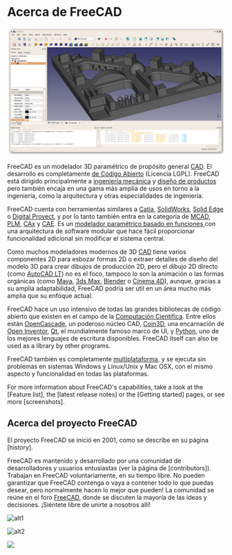 # Acerca de FreeCAD

![](images/FreeCAD_default.jpg)

FreeCAD es un modelador 3D paramétrico de propósito general [CAD](http://en.wikipedia.org/wiki/CAD). El desarrollo es completamente [de Código Abierto](http://en.wikipedia.org/wiki/Open_source) (Licencia LGPL). FreeCAD está dirigido principalmente a [ingeniería mecánica](http://en.wikipedia.org/wiki/Mechanical_engineering) y [diseño de productos](http://en.wikipedia.org/wiki/Product_design) pero también encaja en una gama más amplia de usos en torno a la ingeniería, como la arquitectura y otras especialidades de ingeniería.

FreeCAD cuenta con herramientas similares a [Catia](http://en.wikipedia.org/wiki/Catia), [SolidWorks](http://en.wikipedia.org/wiki/Solidworks), [Solid Edge](http://en.wikipedia.org/wiki/Solid_Edge) o [Digital Proyect](https://en.wikipedia.org/wiki/Digital_Project), y por lo tanto también entra en la categoría de [MCAD](http://en.wikipedia.org/wiki/CAD), [PLM](http://en.wikipedia.org/wiki/Product_Lifecycle_Management), [CAx](http://en.wikipedia.org/wiki/CAx) y [CAE](http://en.wikipedia.org/wiki/Computer-aided_engineering). Es un [modelador paramétrico basado en funciones ](http://en.wikipedia.org/wiki/Parametric_feature_based_modeler) con una arquitectura de software modular que hace fácil proporcionar funcionalidad adicional sin modificar el sistema central.

Como muchos modeladores modernos de 3D [CAD](http://en.wikipedia.org/wiki/CAD) tiene varios componentes 2D para esbozar formas 2D o extraer detalles de diseño del modelo 3D para crear dibujos de producción 2D, pero el dibujo 2D directo (como [AutoCAD LT](http://en.wikipedia.org/wiki/AutoCAD#AutoCAD_LT)) no es el foco, tampoco lo son la animación o las formas orgánicas (como [Maya](http://en.wikipedia.org/wiki/Maya_(software)), [3ds Max](http://en.wikipedia.org/wiki/3ds_Max), [Blender](http://en.wikipedia.org/wiki/Blender_%28software%29) o [Cinema 4D](http://en.wikipedia.org/wiki/CINEMA_4D)), aunque, gracias a su amplia adaptabilidad, FreeCAD podría ser útil en un área mucho más amplia que su enfoque actual.

FreeCAD hace un uso intensivo de todas las grandes bibliotecas de código abierto que existen en el campo de la [Computación Científica](http://en.wikipedia.org/wiki/Scientific_Computation). Entre ellos están [OpenCascade](http://opencascade.org/), un poderoso núcleo CAD, [Coin3D](http://www.coin3d.org/), una encarnación de [Open Inventor](http://en.wikipedia.org/wiki/Open_Inventor), [Qt](http://www.qtsoftware.com/), el mundialmente famoso marco de UI, y [Python](http://www.python.org/), uno de los mejores lenguajes de escritura disponibles. FreeCAD itself can also be used as a library by other programs.

FreeCAD también es completamente [multiplataforma](http://en.wikipedia.org/wiki/Cross-platform), y se ejecuta sin problemas en sistemas Windows y Linux/Unix y Mac OSX, con el mismo aspecto y funcionalidad en todas las plataformas.

For more information about FreeCAD's capabilities, take a look at the [Feature list], the [latest release notes] or the [Getting started] pages, or see more [screenshots].

## Acerca del proyecto FreeCAD

El proyecto FreeCAD se inició en 2001, como se describe en su página [history].

FreeCAD es mantenido y desarrollado por una comunidad de desarrolladores y usuarios entusiastas (ver la página de [contributors]). Trabajan en FreeCAD voluntariamente, en su tiempo libre. No pueden garantizar que FreeCAD contenga o vaya a contener todo lo que puedas desear, pero normalmente hacen lo mejor que pueden! La comunidad se reúne en el foro [FreeCAD](https://forum.freecadweb.org), donde se discuten la mayoría de las ideas y decisiones. ¡Siéntete libre de unirte a nosotros allí!

![alt1](https://raw.github.com/yorikvanhavre/FreeCAD-documentation/master/user-documentation/images/FreeCAD.svg?sanitize=true)

![alt2](images/FreeCAD.svg)

<img src="images/FreeCAD.svg" />